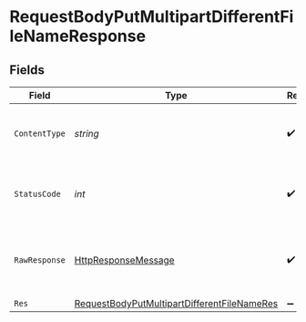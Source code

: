 # RequestBodyPutMultipartDifferentFileNameResponse


## Fields

| Field                                                                                                                 | Type                                                                                                                  | Required                                                                                                              | Description                                                                                                           |
| --------------------------------------------------------------------------------------------------------------------- | --------------------------------------------------------------------------------------------------------------------- | --------------------------------------------------------------------------------------------------------------------- | --------------------------------------------------------------------------------------------------------------------- |
| `ContentType`                                                                                                         | *string*                                                                                                              | :heavy_check_mark:                                                                                                    | HTTP response content type for this operation                                                                         |
| `StatusCode`                                                                                                          | *int*                                                                                                                 | :heavy_check_mark:                                                                                                    | HTTP response status code for this operation                                                                          |
| `RawResponse`                                                                                                         | [HttpResponseMessage](https://learn.microsoft.com/en-us/dotnet/api/system.net.http.httpresponsemessage?view=net-5.0)  | :heavy_check_mark:                                                                                                    | Raw HTTP response; suitable for custom response parsing                                                               |
| `Res`                                                                                                                 | [RequestBodyPutMultipartDifferentFileNameRes](../../Models/Operations/RequestBodyPutMultipartDifferentFileNameRes.md) | :heavy_minus_sign:                                                                                                    | OK                                                                                                                    |
